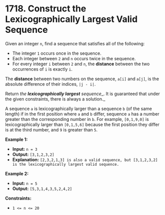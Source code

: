 # 1718. Construct the Lexicographically Largest Valid Sequence

Given an integer `n`, find a sequence that satisfies all of the following:

*   The integer `1` occurs once in the sequence.
*   Each integer between `2` and `n` occurs twice in the sequence.
*   For every integer `i` between `2` and `n`, the **distance** between the two occurrences of `i` is exactly `i`.

The **distance** between two numbers on the sequence, `a[i]` and `a[j]`, is the absolute difference of their indices, `|j - i|`.

Return _the **lexicographically largest** sequence__. It is guaranteed that under the given constraints, there is always a solution._

A sequence `a` is lexicographically larger than a sequence `b` (of the same length) if in the first position where `a` and `b` differ, sequence `a` has a number greater than the corresponding number in `b`. For example, `[0,1,9,0]` is lexicographically larger than `[0,1,5,6]` because the first position they differ is at the third number, and `9` is greater than `5`.

**Example 1:**

* **Input:** `n = 3`
* **Output:** `[3,1,2,3,2]`
* **Explanation:** `[2,3,2,1,3] is also a valid sequence, but [3,1,2,3,2] is the lexicographically largest valid sequence.`

**Example 2:**

* **Input:** `n = 5`
* **Output:** `[5,3,1,4,3,5,2,4,2]`

**Constraints:**

*   `1 <= n <= 20`
